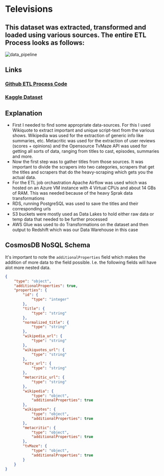 # Televisions

## This dataset was extracted, transformed and loaded using various sources. The entire ETL Process looks as follows:
![data_pipeline](https://github.com/IyadElwy/Televisions/assets/83036619/7088d477-2559-4af2-94e9-924274521d36)

## Links
### [Github ETL Process Code](https://github.com/IyadElwy/Televisions)
### [Kaggle Dataset](https://www.kaggle.com/datasets/iyadelwy/the-500mb-tv-show-dataset)

## Explanation
* First I needed to find some appropriate data-sources. For this I used Wikiquote to extract important and unique script-text from the various shows. Wikipedia was used for the extraction of generic info like summaries, etc. Metacritic was used for the extraction of user reviews (scores + opinions) and the Opensource TvMaze API was used for getting all sorts of data, ranging from titles to cast, episodes, summaries and more.
* Now the first step was to gather titles from those sources. It was important to divide the scrapers into two categories, scrapers that get the titles and scrapers that do the heavy-scraping which gets you the actual data.
* For the ETL job orchastration Apache Airflow was used which was hosted on an Azure VM instance with 4 Virtual CPUs and about 14 GBs of RAM. This was needed because of the heavy Sprak data transformations
* RDS, running PostgreSQL was used to save the titles and their corresponding urls
* S3 buckets were mostly used as Data Lakes to hold either raw data or temp data that needed to be further processed
* AWS Glue was used to do Transformations on the dataset and then output to Redshift which was our Data Warehouse in this case

## CosmosDB NoSQL Schema
It's important to note the `additionalProperties` field which makes the addition of more data to the field possible. I.e. the following fields will have alot more nested data.
```json
{
    "type": "object",
    "additionalProperties": true,
    "properties": {
        "id": {
            "type": "integer"
        },
        "title": {
            "type": "string"
        },
        "normalized_title": {
            "type": "string"
        },
        "wikipedia_url": {
            "type": "string"
        },
        "wikiquotes_url": {
            "type": "string"
        },
        "eztv_url": {
            "type": "string"
        },
        "metacritic_url": {
            "type": "string"
        },
        "wikipedia": {
            "type": "object",
            "additionalProperties": true
        },
        "wikiquotes": {
            "type": "object",
            "additionalProperties": true
        },
        "metacritic": {
            "type": "object",
            "additionalProperties": true
        },
        "tvMaze": {
            "type": "object",
            "additionalProperties": true
        }
    }
}
```


